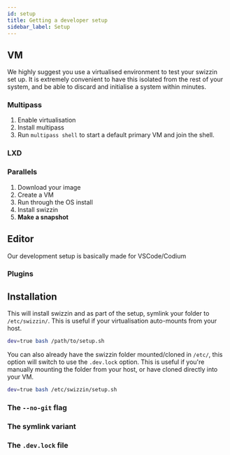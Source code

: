 ```yaml
---
id: setup
title: Getting a developer setup
sidebar_label: Setup
---
```


## VM
We highly suggest you use a virtualised environment to test your swizzin set up. It is extremely convenient to have this isolated from the rest of your system, and be able to discard and initialise a system within minutes.

### Multipass
1. Enable virtualisation
1. Install multipass
1. Run `multipass shell` to start a default primary VM and join the shell. 

### LXD


### Parallels
1. Download your image
1. Create a VM
1. Run through the OS install
1. Install swizzin
1. **Make a snapshot**


## Editor
Our development setup is basically made for VSCode/Codium

### Plugins


## Installation

This will install swizzin and as part of the setup, symlink your folder to `/etc/swizzin/`. This is useful if your virtualisation auto-mounts from your host. 
```bash
dev=true bash /path/to/setup.sh
```

You can also already have the swizzin folder mounted/cloned in `/etc/`, this option will switch to use the `.dev.lock` option. This is useful if you're manually mounting the folder from your host, or have cloned directly into your VM.
```bash
dev=true bash /etc/swizzin/setup.sh
```

### The `--no-git` flag

### The symlink variant

### The `.dev.lock` file
